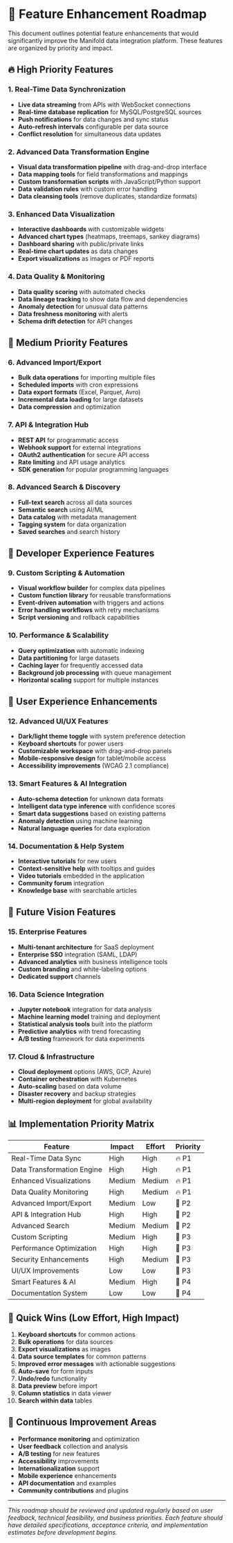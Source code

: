 # 🚀 Feature Enhancement Roadmap

This document outlines potential feature enhancements that would significantly improve the Manifold data integration platform. These features are organized by priority and impact.

## 🔥 High Priority Features

### 1. Real-Time Data Synchronization

- **Live data streaming** from APIs with WebSocket connections
- **Real-time database replication** for MySQL/PostgreSQL sources
- **Push notifications** for data changes and sync status
- **Auto-refresh intervals** configurable per data source
- **Conflict resolution** for simultaneous data updates

### 2. Advanced Data Transformation Engine

- **Visual data transformation pipeline** with drag-and-drop interface
- **Data mapping tools** for field transformations and mappings
- **Custom transformation scripts** with JavaScript/Python support
- **Data validation rules** with custom error handling
- **Data cleansing tools** (remove duplicates, standardize formats)

### 3. Enhanced Data Visualization

- **Interactive dashboards** with customizable widgets
- **Advanced chart types** (heatmaps, treemaps, sankey diagrams)
- **Dashboard sharing** with public/private links
- **Real-time chart updates** as data changes
- **Export visualizations** as images or PDF reports

### 4. Data Quality & Monitoring

- **Data quality scoring** with automated checks
- **Data lineage tracking** to show data flow and dependencies
- **Anomaly detection** for unusual data patterns
- **Data freshness monitoring** with alerts
- **Schema drift detection** for API changes

## 🎯 Medium Priority Features

### 6. Advanced Import/Export

- **Bulk data operations** for importing multiple files
- **Scheduled imports** with cron expressions
- **Data export formats** (Excel, Parquet, Avro)
- **Incremental data loading** for large datasets
- **Data compression** and optimization

### 7. API & Integration Hub

- **REST API** for programmatic access
- **Webhook support** for external integrations
- **OAuth2 authentication** for secure API access
- **Rate limiting** and API usage analytics
- **SDK generation** for popular programming languages

### 8. Advanced Search & Discovery

- **Full-text search** across all data sources
- **Semantic search** using AI/ML
- **Data catalog** with metadata management
- **Tagging system** for data organization
- **Saved searches** and search history

## 🔧 Developer Experience Features

### 9. Custom Scripting & Automation

- **Visual workflow builder** for complex data pipelines
- **Custom function library** for reusable transformations
- **Event-driven automation** with triggers and actions
- **Error handling workflows** with retry mechanisms
- **Script versioning** and rollback capabilities

### 10. Performance & Scalability

- **Query optimization** with automatic indexing
- **Data partitioning** for large datasets
- **Caching layer** for frequently accessed data
- **Background job processing** with queue management
- **Horizontal scaling** support for multiple instances

## 🎨 User Experience Enhancements

### 12. Advanced UI/UX Features

- **Dark/light theme toggle** with system preference detection
- **Keyboard shortcuts** for power users
- **Customizable workspace** with drag-and-drop panels
- **Mobile-responsive design** for tablet/mobile access
- **Accessibility improvements** (WCAG 2.1 compliance)

### 13. Smart Features & AI Integration

- **Auto-schema detection** for unknown data formats
- **Intelligent data type inference** with confidence scores
- **Smart data suggestions** based on existing patterns
- **Anomaly detection** using machine learning
- **Natural language queries** for data exploration

### 14. Documentation & Help System

- **Interactive tutorials** for new users
- **Context-sensitive help** with tooltips and guides
- **Video tutorials** embedded in the application
- **Community forum** integration
- **Knowledge base** with searchable articles

## 🔮 Future Vision Features

### 15. Enterprise Features

- **Multi-tenant architecture** for SaaS deployment
- **Enterprise SSO** integration (SAML, LDAP)
- **Advanced analytics** with business intelligence tools
- **Custom branding** and white-labeling options
- **Dedicated support** channels

### 16. Data Science Integration

- **Jupyter notebook** integration for data analysis
- **Machine learning model** training and deployment
- **Statistical analysis tools** built into the platform
- **Predictive analytics** with trend forecasting
- **A/B testing** framework for data experiments

### 17. Cloud & Infrastructure

- **Cloud deployment** options (AWS, GCP, Azure)
- **Container orchestration** with Kubernetes
- **Auto-scaling** based on data volume
- **Disaster recovery** and backup strategies
- **Multi-region deployment** for global availability

## 📊 Implementation Priority Matrix

| Feature                    | Impact | Effort | Priority |
| -------------------------- | ------ | ------ | -------- |
| Real-Time Data Sync        | High   | High   | 🔥 P1    |
| Data Transformation Engine | High   | High   | 🔥 P1    |
| Enhanced Visualizations    | Medium | Medium | 🔥 P1    |
| Data Quality Monitoring    | High   | Medium | 🔥 P1    |
| Advanced Import/Export     | Medium | Low    | 🎯 P2    |
| API & Integration Hub      | High   | High   | 🎯 P2    |
| Advanced Search            | Medium | Medium | 🎯 P2    |
| Custom Scripting           | Medium | High   | 🔧 P3    |
| Performance Optimization   | High   | High   | 🔧 P3    |
| Security Enhancements      | High   | Medium | 🔧 P3    |
| UI/UX Improvements         | Low    | Low    | 🎨 P3    |
| Smart Features & AI        | Medium | High   | 🎨 P4    |
| Documentation System       | Low    | Low    | 🎨 P4    |

## 🎯 Quick Wins (Low Effort, High Impact)

1. **Keyboard shortcuts** for common actions
2. **Bulk operations** for data sources
3. **Export visualizations** as images
4. **Data source templates** for common patterns
5. **Improved error messages** with actionable suggestions
6. **Auto-save** for form inputs
7. **Undo/redo** functionality
8. **Data preview** before import
9. **Column statistics** in data viewer
10. **Search within data** tables

## 🔄 Continuous Improvement Areas

- **Performance monitoring** and optimization
- **User feedback** collection and analysis
- **A/B testing** for new features
- **Accessibility** improvements
- **Internationalization** support
- **Mobile experience** enhancements
- **API documentation** and examples
- **Community contributions** and plugins

---

_This roadmap should be reviewed and updated regularly based on user feedback, technical feasibility, and business priorities. Each feature should have detailed specifications, acceptance criteria, and implementation estimates before development begins._
